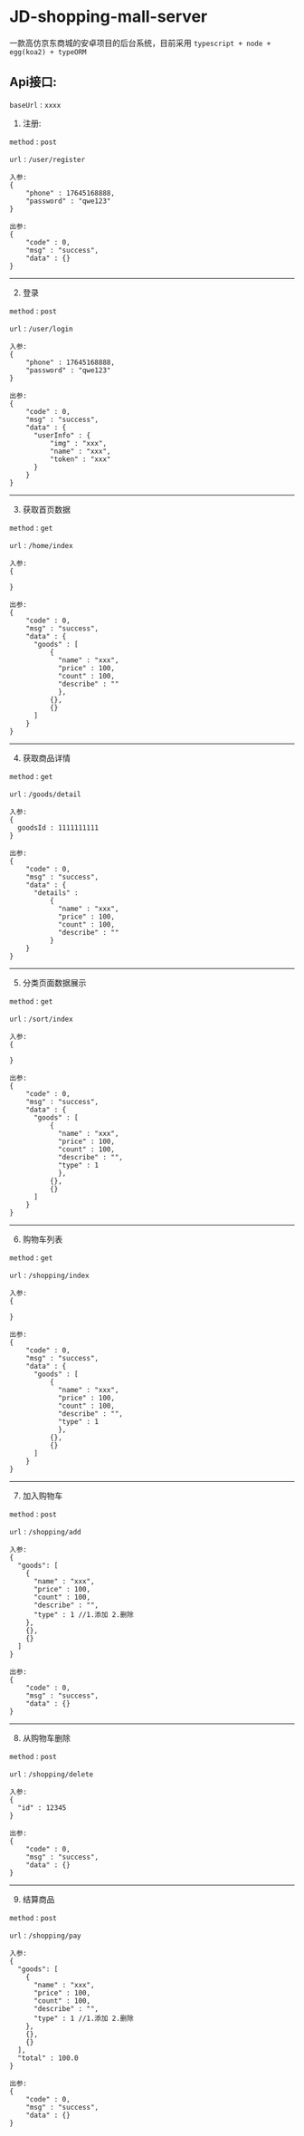# JD-shopping-mall-server

一款高仿京东商城的安卓项目的后台系统，目前采用 ``typescript + node + egg(koa2) + typeORM``

## Api接口:

``baseUrl`` : ``xxxx``

1. 注册:

``method`` : ``post``

``url`` : ``/user/register``

```
入参:
{
    "phone" : 17645168888,
    "password" : "qwe123"
}
```

```
出参:
{
    "code" : 0,
    "msg" : "success",
    "data" : {}
}
```

----

2. 登录

``method`` : ``post``

``url`` : ``/user/login``


```
入参:
{
    "phone" : 17645168888,
    "password" : "qwe123"
}
```

```
出参:
{
    "code" : 0,
    "msg" : "success",
    "data" : {
      "userInfo" : {
          "img" : "xxx",
          "name" : "xxx",
          "token" : "xxx"
      }
    }
}
```

----

3. 获取首页数据

``method`` : ``get``

``url`` : ``/home/index``

```
入参:
{

}
```

```
出参:
{
    "code" : 0,
    "msg" : "success",
    "data" : {
      "goods" : [
          {
            "name" : "xxx",
            "price" : 100,
            "count" : 100,
            "describe" : ""
            },
          {},
          {}    
      ]
    }
}
```

----

4. 获取商品详情

``method`` : ``get``

``url`` : ``/goods/detail``

```
入参:
{
  goodsId : 1111111111
}
```

```
出参:
{
    "code" : 0,
    "msg" : "success",
    "data" : {
      "details" :
          {
            "name" : "xxx",
            "price" : 100,
            "count" : 100,
            "describe" : ""
          }
    }
}
```

----

5. 分类页面数据展示

``method`` : ``get``

``url`` : ``/sort/index``

```
入参:
{

}
```

```
出参:
{
    "code" : 0,
    "msg" : "success",
    "data" : {
      "goods" : [
          {
            "name" : "xxx",
            "price" : 100,
            "count" : 100,
            "describe" : "",
            "type" : 1
            },
          {},
          {}    
      ]
    }
}
```

----

6. 购物车列表

``method`` : ``get``

``url`` : ``/shopping/index``

```
入参:
{

}
```

```
出参:
{
    "code" : 0,
    "msg" : "success",
    "data" : {
      "goods" : [
          {
            "name" : "xxx",
            "price" : 100,
            "count" : 100,
            "describe" : "",
            "type" : 1
            },
          {},
          {}    
      ]
    }
}
```

----

7. 加入购物车

``method`` : ``post``

``url`` : ``/shopping/add``

```
入参:
{
  "goods": [
    {
      "name" : "xxx",
      "price" : 100,
      "count" : 100,
      "describe" : "",
      "type" : 1 //1.添加 2.删除
    },
    {},
    {}    
  ]
}
```

```
出参:
{
    "code" : 0,
    "msg" : "success",
    "data" : {}
}
```

----


8. 从购物车删除

``method`` : ``post``

``url`` : ``/shopping/delete``

```
入参:
{
  "id" : 12345
}
```

```
出参:
{
    "code" : 0,
    "msg" : "success",
    "data" : {}
}
```

----


9. 结算商品

``method`` : ``post``

``url`` : ``/shopping/pay``

```
入参:
{
  "goods": [
    {
      "name" : "xxx",
      "price" : 100,
      "count" : 100,
      "describe" : "",
      "type" : 1 //1.添加 2.删除
    },
    {},
    {}    
  ],
  "total" : 100.0
}
```

```
出参:
{
    "code" : 0,
    "msg" : "success",
    "data" : {}
}
```

